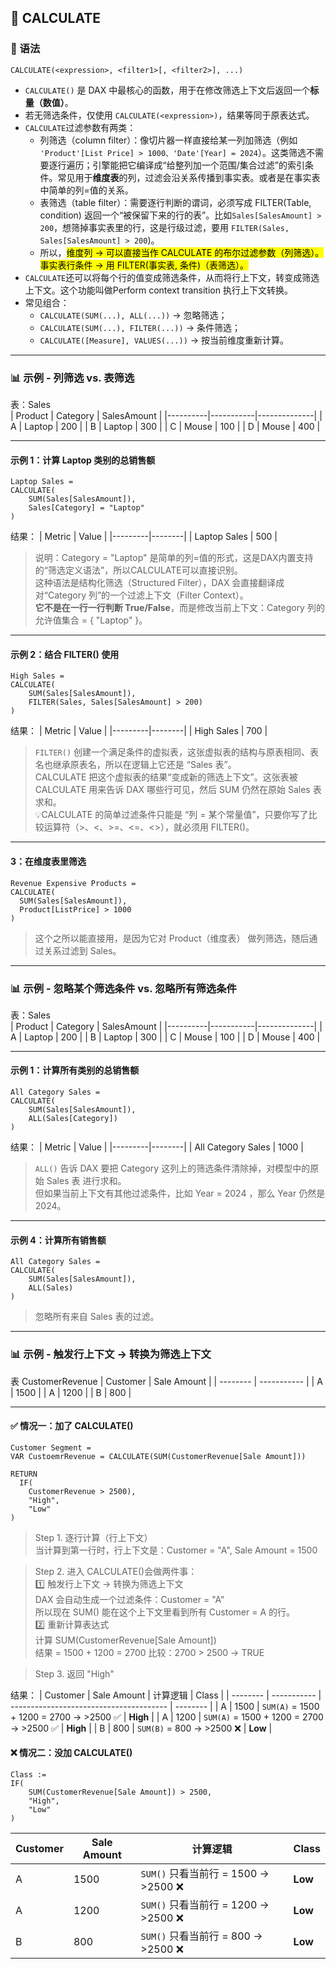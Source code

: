 ## 🧩 CALCULATE
### 📘 语法
```DAX
CALCULATE(<expression>, <filter1>[, <filter2>], ...)
```
- `CALCULATE()` 是 DAX 中最核心的函数，用于在修改筛选上下文后返回一个**标量（数值）**。 
- 若无筛选条件，仅使用 `CALCULATE(<expression>)`，结果等同于原表达式。
- `CALCULATE`过滤参数有两类：
  - 列筛选（column filter）：像切片器一样直接给某一列加筛选（例如 `'Product'[List Price] > 1000、'Date'[Year] = 2024`）。这类筛选不需要逐行遍历；引擎能把它编译成“给整列加一个范围/集合过滤”的索引条件。常见用于**维度表**的列，过滤会沿关系传播到事实表。或者是在事实表中简单的列=值的关系。  
  - 表筛选（table filter）：需要逐行判断的谓词，必须写成 FILTER(Table, condition) 返回一个“被保留下来的行的表”。比如`Sales[SalesAmount] > 200`，想筛掉事实表里的行，这是行级过滤，要用 `FILTER(Sales, Sales[SalesAmount] > 200`)。
  - 所以，<mark>维度列 → 可以直接当作 CALCULATE 的布尔过滤参数（列筛选）。事实表行条件 → 用 FILTER(事实表, 条件)（表筛选）。<mark>
- `CALCULATE`还可以将每个行的值变成筛选条件，从而将行上下文，转变成筛选上下文。这个功能叫做Perform context transition 执行上下文转换。  
- 常见组合：
  - `CALCULATE(SUM(...), ALL(...))` → 忽略筛选；
  - `CALCULATE(SUM(...), FILTER(...))` → 条件筛选；
  - `CALCULATE([Measure], VALUES(...))` → 按当前维度重新计算。

---

### 📊 示例 - 列筛选 vs. 表筛选
表：Sales  
| Product | Category | SalesAmount |
|----------|-----------|--------------|
| A | Laptop | 200 |
| B | Laptop | 300 |
| C | Mouse | 100 |
| D | Mouse | 400 |

---

#### 示例 1：计算 Laptop 类别的总销售额
```DAX
Laptop Sales =
CALCULATE(
    SUM(Sales[SalesAmount]),
    Sales[Category] = "Laptop"
)
```

结果：
| Metric | Value |
|---------|--------|
| Laptop Sales | 500 |

> 说明：Category = "Laptop" 是简单的列=值的形式，这是DAX内置支持的“筛选定义语法”，所以CALCULATE可以直接识别。  
> 这种语法是结构化筛选（Structured Filter），DAX 会直接翻译成对“Category 列”的一个过滤上下文（Filter Context）。  
> **它不是在一行一行判断 True/False**，而是修改当前上下文：Category 列的允许值集合 = { "Laptop" }。 

---
#### 示例 2：结合 FILTER() 使用
```DAX
High Sales =
CALCULATE(
    SUM(Sales[SalesAmount]),
    FILTER(Sales, Sales[SalesAmount] > 200)
)
```

结果：
| Metric | Value |
|---------|--------|
| High Sales | 700 |

> `FILTER()` 创建一个满足条件的虚拟表，这张虚拟表的结构与原表相同、表名也继承原表名，所以在逻辑上它还是 “Sales 表”。  
> CALCULATE 把这个虚拟表的结果“变成新的筛选上下文”。这张表被 CALCULATE 用来告诉 DAX 哪些行可见，然后 SUM 仍然在原始 Sales 表求和。  
> 💡CALCULATE 的简单过滤条件只能是 “列 = 某个常量值”，只要你写了比较运算符（>、<、>=、<=、<>），就必须用 FILTER()。  
---

#### 3：在维度表里筛选
```DAX
Revenue Expensive Products =
CALCULATE(
  SUM(Sales[SalesAmount]),
  Product[ListPrice] > 1000
)
```
> 这个之所以能直接用，是因为它对 Product（维度表） 做列筛选，随后通过关系过滤到 Sales。

----

### 📊 示例 - 忽略某个筛选条件 vs. 忽略所有筛选条件
表：Sales  
| Product | Category | SalesAmount |
|----------|-----------|--------------|
| A | Laptop | 200 |
| B | Laptop | 300 |
| C | Mouse | 100 |
| D | Mouse | 400 |

---
#### 示例 1：计算所有类别的总销售额
```DAX
All Category Sales =
CALCULATE(
    SUM(Sales[SalesAmount]),
    ALL(Sales[Category])
)
```

结果：
| Metric | Value |
|---------|--------|
| All Category Sales | 1000 |

> `ALL()` 告诉 DAX 要把 Category 这列上的筛选条件清除掉，对模型中的原始 Sales 表 进行求和。  
> 但如果当前上下文有其他过滤条件，比如 Year = 2024 ，那么 Year 仍然是 2024。
---

#### 示例 4：计算所有销售额
```DAX
All Category Sales =
CALCULATE(
    SUM(Sales[SalesAmount]),
    ALL(Sales)
)
```
> 忽略所有来自 Sales 表的过滤。

---

### 📊 示例 - 触发行上下文 → 转换为筛选上下文
表 CustomerRevenue
| Customer | Sale Amount |
| -------- | ----------- |
| A        | 1500        |
| A        | 1200        |
| B        | 800         |

---

#### ✅ 情况一：加了 CALCULATE()
```DAX
Customer Segment = 
VAR CustoemrRevenue = CALCULATE(SUM(CustomerRevenue[Sale Amount]))

RETURN
  IF(
    CustomerRevenue > 2500),
    "High",
    "Low"
)
```
> Step 1. 逐行计算（行上下文）  
当计算到第一行时，行上下文是：Customer = "A", Sale Amount = 1500  

> Step 2. 进入 CALCULATE()会做两件事：   
1️⃣ 触发行上下文 → 转换为筛选上下文  
DAX 会自动生成一个过滤条件：Customer = "A"  
所以现在 SUM() 能在这个上下文里看到所有 Customer = A 的行。  
2️⃣ 重新计算表达式  
计算 SUM(CustomerRevenue[Sale Amount])  
结果 = 1500 + 1200 = 2700 比较：2700 > 2500 → TRUE  

> Step 3. 返回 "High"  

结果：
| Customer | Sale Amount | 计算逻辑                                    | Class    |
| -------- | ----------- | --------------------------------------- | -------- |
| A        | 1500        | `SUM(A)` = 1500 + 1200 = 2700 → >2500 ✅ | **High** |
| A        | 1200        | `SUM(A)` = 1500 + 1200 = 2700 → >2500 ✅ | **High** |
| B        | 800         | `SUM(B)` = 800 → >2500 ❌                | **Low**  |

#### ❌ 情况二：没加 CALCULATE()
```DAX
Class :=
IF(
    SUM(CustomerRevenue[Sale Amount]) > 2500,
    "High",
    "Low"
)

```
| Customer | Sale Amount | 计算逻辑                           | Class   |
| -------- | ----------- | ------------------------------ | ------- |
| A        | 1500        | `SUM()` 只看当前行 = 1500 → >2500 ❌ | **Low** |
| A        | 1200        | `SUM()` 只看当前行 = 1200 → >2500 ❌ | **Low** |
| B        | 800         | `SUM()` 只看当前行 = 800 → >2500 ❌  | **Low** |






